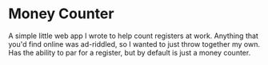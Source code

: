 # Money Counter

A simple little web app I wrote to help count registers at work. Anything that you'd find online was ad-riddled, so I wanted to just throw together my own. Has the ability to par for a register, but by default is just a money counter.